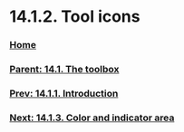 # 14.1.2. Tool icons

### [Home](./00-home.md)
### [Parent: 14.1. The toolbox](./14-01-00-the-toolbox.md)
### [Prev: 14.1.1. Introduction](./14-01-01-introduction.md)
### [Next: 14.1.3. Color and indicator area](./14-01-03-00-color-and-indicator-area.md)
